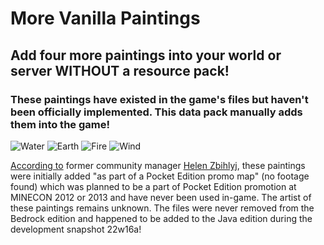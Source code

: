 # More Vanilla Paintings

## Add four more paintings into your world or server WITHOUT a resource pack!
### These paintings have existed in the game's files but haven't been officially implemented. This data pack manually adds them into the game!

![Water](https://cdn.modrinth.com/data/QLV53Ahc/images/57ab47bf1c4aaddc72d2f37cd0ff7186e4c87f81.png)
![Earth](https://cdn.modrinth.com/data/QLV53Ahc/images/1cc307f7a20e85778b8987294fee2646bc25b060.png)
![Fire](https://cdn.modrinth.com/data/QLV53Ahc/images/deca45917873e9e50133ceba172a9c98dfe6a562.png)
![Wind](https://cdn.modrinth.com/data/QLV53Ahc/images/3abbd2b3adfff23a67b8d6bbbc6801270d5e40a7.png)

[According to](https://old.reddit.com/r/Minecraft/comments/u8hpnx/thoughts_on_the_new_paintings/i5olue6/?context=3) former community manager [Helen Zbihlyj](https://minecraft.fandom.com/wiki/Helen_Zbihlyj), these paintings were initially added "as part of a Pocket Edition promo map" (no footage found) which was planned to be a part of Pocket Edition promotion at MINECON 2012 or 2013 and have never been used in-game. The artist of these paintings remains unknown.
The files were never removed from the Bedrock edition and happened to be added to the Java edition during the development snapshot 22w16a!
